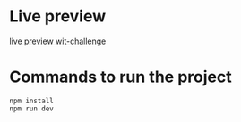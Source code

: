 # Live preview
[live preview wit-challenge](https://wit-challenge.vercel.app/)

# Commands to run the project
```
npm install
npm run dev
```